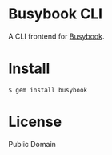 # Busybook CLI
A CLI frontend for [Busybook](https://github.com/nuta/busybook).

# Install
```
$ gem install busybook
```

# License
Public Domain
